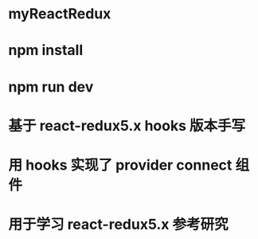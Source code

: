# myReactRedux
# npm install
# npm run dev

# 基于 react-redux5.x hooks 版本手写 
# 用 hooks 实现了 provider connect 组件
# 用于学习 react-redux5.x 参考研究
